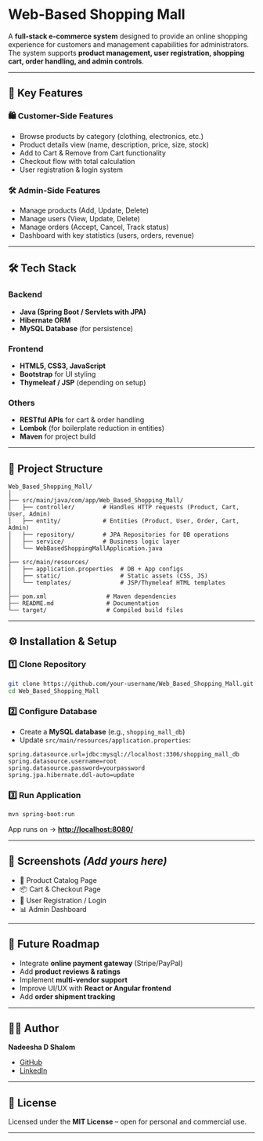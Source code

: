 # Web-Based Shopping Mall

A **full-stack e-commerce system** designed to provide an online shopping experience for customers and management capabilities for administrators. The system supports **product management, user registration, shopping cart, order handling, and admin controls**.

---

## 📌 Key Features

### 🛍 Customer-Side Features

* Browse products by category (clothing, electronics, etc.)
* Product details view (name, description, price, size, stock)
* Add to Cart & Remove from Cart functionality
* Checkout flow with total calculation
* User registration & login system

### 🛠 Admin-Side Features

* Manage products (Add, Update, Delete)
* Manage users (View, Update, Delete)
* Manage orders (Accept, Cancel, Track status)
* Dashboard with key statistics (users, orders, revenue)

---

## 🛠 Tech Stack

### Backend

* **Java (Spring Boot / Servlets with JPA)**
* **Hibernate ORM**
* **MySQL Database** (for persistence)

### Frontend

* **HTML5, CSS3, JavaScript**
* **Bootstrap** for UI styling
* **Thymeleaf / JSP** (depending on setup)

### Others

* **RESTful APIs** for cart & order handling
* **Lombok** (for boilerplate reduction in entities)
* **Maven** for project build

---

## 📂 Project Structure

```
Web_Based_Shopping_Mall/
│
├── src/main/java/com/app/Web_Based_Shopping_Mall/
│   ├── controller/        # Handles HTTP requests (Product, Cart, User, Admin)
│   ├── entity/            # Entities (Product, User, Order, Cart, Admin)
│   ├── repository/        # JPA Repositories for DB operations
│   ├── service/           # Business logic layer
│   └── WebBasedShoppingMallApplication.java
│
├── src/main/resources/
│   ├── application.properties  # DB + App configs
│   ├── static/                 # Static assets (CSS, JS)
│   └── templates/              # JSP/Thymeleaf HTML templates
│
├── pom.xml                 # Maven dependencies
├── README.md               # Documentation
└── target/                 # Compiled build files
```

---

## ⚙️ Installation & Setup

### 1️⃣ Clone Repository

```bash
git clone https://github.com/your-username/Web_Based_Shopping_Mall.git
cd Web_Based_Shopping_Mall
```

### 2️⃣ Configure Database

* Create a **MySQL database** (e.g., `shopping_mall_db`)
* Update `src/main/resources/application.properties`:

```properties
spring.datasource.url=jdbc:mysql://localhost:3306/shopping_mall_db
spring.datasource.username=root
spring.datasource.password=yourpassword
spring.jpa.hibernate.ddl-auto=update
```

### 3️⃣ Run Application

```bash
mvn spring-boot:run
```

App runs on → **[http://localhost:8080/](http://localhost:8080/)**

---

## 📸 Screenshots *(Add yours here)*

* 🛒 Product Catalog Page
* 📦 Cart & Checkout Page
* 🔑 User Registration / Login
* 📊 Admin Dashboard

---

## 🔮 Future Roadmap

* Integrate **online payment gateway** (Stripe/PayPal)
* Add **product reviews & ratings**
* Implement **multi-vendor support**
* Improve UI/UX with **React or Angular frontend**
* Add **order shipment tracking**

---

## 👨‍💻 Author

**Nadeesha D Shalom**

* [GitHub](https://github.com/Nadeesha-D-Shalom)
* [LinkedIn](https://www.linkedin.com/in/nadeesha-shalom-a5a2a4251/)

---

## 📜 License

Licensed under the **MIT License** – open for personal and commercial use.

---
